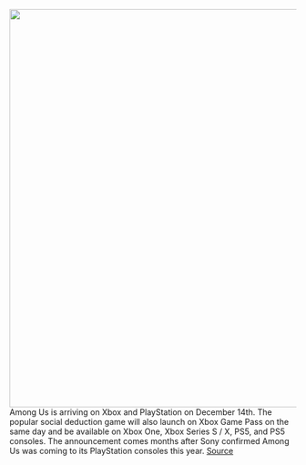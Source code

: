 <img src='https://cdn.vox-cdn.com/thumbor/-CQPFXhhQdAebS7Fa9pX6XmHWEE=/0x0:1920x1080/1200x800/filters:focal(807x387:1113x693)/cdn.vox-cdn.com/uploads/chorus_image/image/70026537/Among_Us_Hero_JPG.0.jpg' width='700px' /><br/>
Among Us is arriving on Xbox and PlayStation on December 14th. The popular social deduction game will also launch on Xbox Game Pass on the same day and be available on Xbox One, Xbox Series S / X, PS5, and PS5 consoles. The announcement comes months after Sony confirmed Among Us was coming to its PlayStation consoles this year.
<a href='https://www.theverge.com/2021/10/21/22738583/among-us-xbox-playstation-game-pass-release-date'> Source <a/>